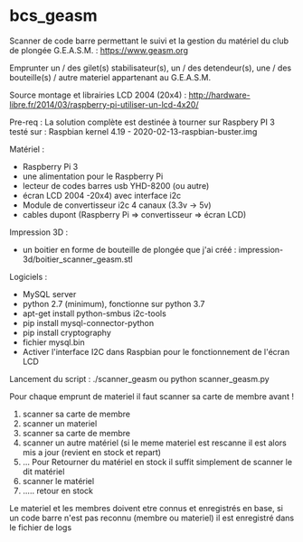 # bcs_geasm

Scanner de code barre permettant le suivi et la gestion du matériel du club de plongée G.E.A.S.M. : https://www.geasm.org

Emprunter un / des gilet(s) stabilisateur(s), un / des detendeur(s), une / des bouteille(s) / autre materiel appartenant au G.E.A.S.M.

Source montage et librairies LCD 2004 (20x4) : http://hardware-libre.fr/2014/03/raspberry-pi-utiliser-un-lcd-4x20/

Pre-req : La solution complète est destinée à tourner sur Raspbery PI 3
testé sur : Raspbian kernel 4.19 - 2020-02-13-raspbian-buster.img

Matériel :
- Raspberry Pi 3
- une alimentation pour le Raspberry Pi
- lecteur de codes barres usb YHD-8200 (ou autre)
- écran LCD 2004 -20x4) avec interface i2c
- Module de convertisseur i2c 4 canaux (3.3v -> 5v)
- cables dupont (Raspberry Pi => convertisseur => écran LCD)

Impression 3D : 
- un boitier en forme de bouteille de plongée que j'ai créé : impression-3d/boitier_scanner_geasm.stl

Logiciels :
- MySQL server 
- python 2.7 (minimum), fonctionne sur python 3.7
- apt-get install python-smbus i2c-tools
- pip install mysql-connector-python
- pip install cryptography
- fichier mysql.bin
- Activer l'interface I2C dans Raspbian pour le fonctionnement de l'écran LCD

Lancement du script : ./scanner_geasm ou python scanner_geasm.py

Pour chaque emprunt de materiel il faut scanner sa carte de membre avant !
  1) scanner sa carte de membre
  2) scanner un materiel
  3) scanner sa carte de membre
  4) scanner un autre matériel (si le meme materiel est rescanne il est alors mis 
     a jour (revient en stock et repart)
  5) ...
Pour Retourner du matériel en stock il suffit simplement de scanner le dit matériel
  1) scanner le matériel
  2) ..... retour en stock

Le materiel et les membres doivent etre connus et enregistrés en base, si un code barre n'est pas reconnu (membre ou materiel) il est enregistré dans le fichier de logs
